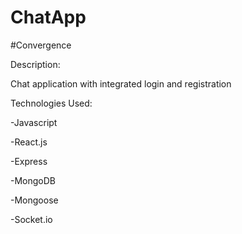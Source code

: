 # ChatApp
#Convergence

Description:

Chat application with integrated login and registration

Technologies Used:

-Javascript

-React.js

-Express

-MongoDB

-Mongoose

-Socket.io


